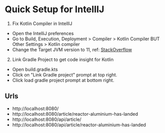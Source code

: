 # Quick Setup for IntellIJ
1. Fix Kotlin Compiler in IntellIJ
- Open the IntelliJ preferences
- Go to Build, Execution, Deployment > Compiler > Kotlin Compiler BUT Other Settings > Kotlin compiler
- Change the Target JVM version to 11, ref: [StackOverflow](https://stackoverflow.com/questions/48988778/cannot-inline-bytecode-built-with-jvm-target-1-8-into-bytecode-that-is-being-bui)
2. Link Gradle Project to get code insight for Kotlin
- Open build.gradle.kts
- Click on "Link Gradle project" prompt at top right.
- Click load gradle project prompt at bottom right.

## Urls
- http://localhost:8080/
- http://localhost:8080/article/reactor-aluminium-has-landed
- http://localhost:8080/api/article/
- http://localhost:8080/api/article/reactor-aluminium-has-landed